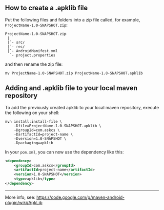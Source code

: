 ## How to create a .apklib file

Put the following files and folders into a zip file called, for example, 
`ProjectName-1.0-SNAPSHOT.zip`:

```
ProjectName-1.0-SNAPSHOT.zip
 |
 |`- src/
 |`- res/
 |`- AndroidManifest.xml
  `- project.properties
```

and then rename the zip file:

```
mv ProjectName-1.0-SNAPSHOT.zip ProjectName-1.0-SNAPSHOT.apklib
```

## Adding and .apklib file to your local maven repository

To add the previously created apklib to your local maven repository, execute
the following on your shell:

```
mvn install:install-file \
    -Dfile=ProjectName-1.0-SNAPSHOT.apklib \
    -DgroupId=com.askcs \
    -DartifactId=project-name \
    -Dversion=1.0-SNAPSHOT \
    -Dpackaging=apklib
```

In your `pom.xml`, you can now use the dependency like this:

```xml
<dependency> 
    <groupId>com.askcs</groupId> 
    <artifactId>project-name</artifactId> 
    <version>1.0-SNAPSHOT</version> 
    <type>apklib</type> 
</dependency>
```

--------------------------------------------------------------------------

More info, see: https://code.google.com/p/maven-android-plugin/wiki/ApkLib
